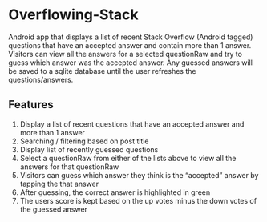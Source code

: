 # Overflowing-Stack

Android app that displays a list of recent Stack Overflow (Android tagged) questions that have an accepted answer and
contain more than 1 answer. Visitors can view all the answers for a selected questionRaw and try to guess
which answer was the accepted answer. Any guessed answers will be saved to a sqlite database until the user refreshes the questions/answers.

## Features
1. Display a list of recent questions that have an accepted answer and more than 1 answer
2. Searching / filtering based on post title
3. Display list of recently guessed questions
4. Select a questionRaw from either of the lists above to view all the answers for that questionRaw
5. Visitors can guess which answer they think is the “accepted” answer by tapping the that answer
6. After guessing, the correct answer is highlighted in green
7. The users score is kept based on the up votes minus the down votes of the guessed answer 
